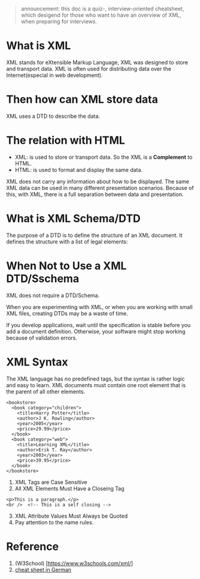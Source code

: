 > announcement: this doc is a quiz-, interview-oriented cheatsheet, which desigend for those who want to have an overview of XML, when preparing for interviews.

# What is XML

XML stands for eXtensible Markup Language, XML was designed to store and transport data. XML is often used for distributing data over the Internet(especial in web development).

# Then how can XML store data

XML uses a DTD to describe the data.

# The relation with HTML

- XML: is used to store or transport data.
  So the XML is a **Complement** to HTML.
- HTML: is used to format and display the same data.

XML does not carry any information about how to be displayed. The same XML data can be used in many different presentation scenarios.
Because of this, with XML, there is a full separation between data and presentation.

# What is XML Schema/DTD

The purpose of a DTD is to define the structure of an XML document. It defines the structure with a list of legal elements:

# When Not to Use a XML DTD/Sschema

XML does not require a DTD/Schema.

When you are experimenting with XML, or when you are working with small XML files, creating DTDs may be a waste of time.

If you develop applications, wait until the specification is stable before you add a document definition. Otherwise, your software might stop working because of validation errors.

# XML Syntax

The XML language has no predefined tags, but the syntax is rather logic and easy to learn. XML documents must contain one root element that is the parent of all other elements.

```
<bookstore>
  <book category="children">
    <title>Harry Potter</title>
    <author>J K. Rowling</author>
    <year>2005</year>
    <price>29.99</price>
  </book>
  <book category="web">
    <title>Learning XML</title>
    <author>Erik T. Ray</author>
    <year>2003</year>
    <price>39.95</price>
  </book>
</bookstore>
```

1. XML Tags are Case Sensitive
2. All XML Elements Must Have a Closeing Tag

```
<p>This is a paragraph.</p>
<br />  <!-- This is a self closing -->
```

3. XML Attribute Values Must Always be Quoted
4. Pay attention to the name rules.

# Reference

1. (W3School) [https://www.w3schools.com/xml/]
2. [cheat sheet in German](https://www.i-d-e.de/wp-content/uploads/2015/02/ide-xml-kurzreferenz.pdf)
